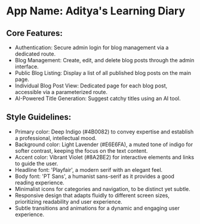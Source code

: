 # **App Name**: Aditya's Learning Diary

## Core Features:

- Authentication: Secure admin login for blog management via a dedicated route.
- Blog Management: Create, edit, and delete blog posts through the admin interface.
- Public Blog Listing: Display a list of all published blog posts on the main page.
- Individual Blog Post View: Dedicated page for each blog post, accessible via a parameterized route.
- AI-Powered Title Generation: Suggest catchy titles using an AI tool.

## Style Guidelines:

- Primary color: Deep Indigo (#4B0082) to convey expertise and establish a professional, intellectual mood.
- Background color: Light Lavender (#E6E6FA), a muted tone of indigo for softer contrast, keeping the focus on the text content.
- Accent color: Vibrant Violet (#8A2BE2) for interactive elements and links to guide the user.
- Headline font: 'Playfair', a modern serif with an elegant feel.
- Body font: 'PT Sans', a humanist sans-serif as it provides a good reading experience.
- Minimalist icons for categories and navigation, to be distinct yet subtle.
- Responsive design that adapts fluidly to different screen sizes, prioritizing readability and user experience.
- Subtle transitions and animations for a dynamic and engaging user experience.